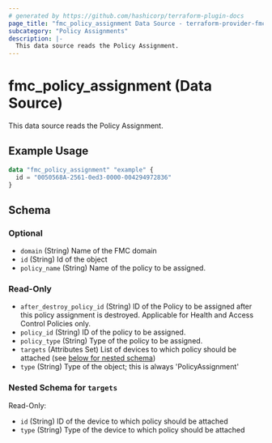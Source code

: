 ```yaml
---
# generated by https://github.com/hashicorp/terraform-plugin-docs
page_title: "fmc_policy_assignment Data Source - terraform-provider-fmc"
subcategory: "Policy Assignments"
description: |-
  This data source reads the Policy Assignment.
---
```


# fmc_policy_assignment (Data Source)

This data source reads the Policy Assignment.

## Example Usage

```terraform
data "fmc_policy_assignment" "example" {
  id = "0050568A-2561-0ed3-0000-004294972836"
}
```

<!-- schema generated by tfplugindocs -->
## Schema

### Optional

- `domain` (String) Name of the FMC domain
- `id` (String) Id of the object
- `policy_name` (String) Name of the policy to be assigned.

### Read-Only

- `after_destroy_policy_id` (String) ID of the Policy to be assigned after this policy assignment is destroyed. Applicable for Health and Access Control Policies only.
- `policy_id` (String) ID of the policy to be assigned.
- `policy_type` (String) Type of the policy to be assigned.
- `targets` (Attributes Set) List of devices to which policy should be attached (see [below for nested schema](#nestedatt--targets))
- `type` (String) Type of the object; this is always 'PolicyAssignment'

<a id="nestedatt--targets"></a>
### Nested Schema for `targets`

Read-Only:

- `id` (String) ID of the device to which policy should be attached
- `type` (String) Type of the device to which policy should be attached
